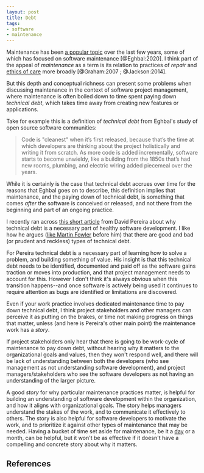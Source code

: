 ```yaml
---
layout: post
title: Debt
tags:
- software
- maintenance
---
```


Maintenance has been [a popular topic](https://themaintainers.org/) over the last few years, some of which has focused on software maintenance [@Eghbal:2020]. I think part of the appeal of *maintenance* as a term is its relation to practices of *repair* and [ethics of care](https://en.wikipedia.org/wiki/Ethics_of_care) more broadly [@Graham:2007 ; @Jackson:2014].

But this depth and conceptual richness can present some problems when discussing maintenance in the context of software project management, where maintenance is often boiled down to time spent paying down *technical debt*, which takes time away from creating new features or applications.

Take for example this is a definition of *technical debt* from Eghbal's study of open source software communities:

> Code is "cleanest" when it’s first released, because that’s the time at which developers are thinking about the project holistically and writing it from scratch. As more code is added incrementally, software starts to become unwieldy, like a building from the 1850s that’s had new rooms, plumbing, and electric wiring added piecemeal over the years. 

While it is certainly is the case that technical debt accrues over time for the reasons that Eghbal goes on to describe, this definition implies that maintenance, and the paying down of technical debt, is something that comes *after* the software is conceived or released, and not there from the beginning and part of an ongoing practice.

I recently ran across [this short article](https://betterprogramming.pub/why-creating-tech-debt-is-a-necessary-evil-7fb215b88c45) from David Pereira about why technical debt is a necessary part of healthy software development. I like how he argues ([like Martin Fowler](https://martinfowler.com/bliki/TechnicalDebtQuadrant.html) before him) that there are good and bad (or prudent and reckless) types of technical debt.

For Pereira technical debt is a necessary part of learning how to solve a problem, and building something of value. His insight is that this technical debt needs to be identified, documented and paid off as the software gains traction or moves into production, and that project management needs to account for this. However I don't think it's always obvious when this transition happens--and once software is actively being used it continues to require attention as bugs are identified or limitations are discovered. 

Even if your work practice involves dedicated maintenance time to pay down technical debt, I think project stakeholders and other managers can perceive it as putting on the brakes, or time not making progress on things that matter, unless (and here is Pereira's other main point) the maintenance work has a *story*.

If project stakeholders only hear that there is going to be work-cycle of maintenance to pay down debt, without hearing why it matters to the organizational goals and values, then they won't respond well, and there will be lack of understanding between both the developers (who see management as not understanding software development), and project managers/stakeholders who see the software developers as not having an understanding of the larger picture. 

A good *story* for why particular maintenance practices matter, is helpful for  building an understanding of software development within the organization, and how it aligns with organizational goals. The story helps managers understand the stakes of the work, and to communicate it effectively to others. The story is also helpful for software developers to motivate the work, and to prioritize it against other types of maintenance that may be needed. Having a bucket of time set aside for maintenance, be it a [day](https://blog.alexewerlof.com/p/tech-debt-day) or a month, can be helpful, but it won't be as effective if it doesn't have a compelling and concrete story about why it matters.

## References
